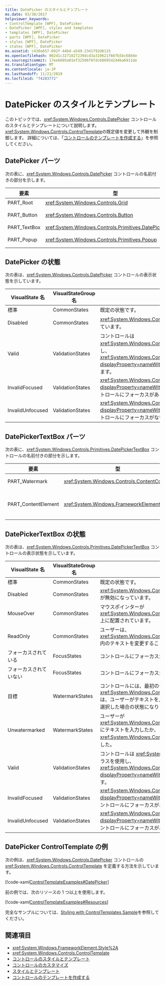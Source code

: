 ```yaml
---
title: DatePicker のスタイルとテンプレート
ms.date: 03/30/2017
helpviewer_keywords:
- ControlTemplate [WPF], DatePicker
- DatePicker [WPF], styles and templates
- templates [WPF], DatePicker
- parts [WPF], DatePicker
- styles [WPF], DatePicker
- states [WPF], DatePicker
ms.assetid: c430a657-692f-44bd-a549-2341f92d6115
ms.openlocfilehash: 002d1c3271827239dcd3a319621f66fb5bc68d4e
ms.sourcegitcommit: 17ee6605e01ef32506f8fdc686954244ba6911de
ms.translationtype: MT
ms.contentlocale: ja-JP
ms.lasthandoff: 11/21/2019
ms.locfileid: "74283772"
---
```

# <a name="datepicker-styles-and-templates"></a>DatePicker のスタイルとテンプレート
このトピックでは、<xref:System.Windows.Controls.DatePicker> コントロールのスタイルとテンプレートについて説明します。 <xref:System.Windows.Controls.ControlTemplate>の既定値を変更して外観を制御します。 詳細については、「[コントロールのテンプレートを作成する](../../../desktop-wpf/themes/how-to-create-apply-template.md)」を参照してください。  
  
## <a name="datepicker-parts"></a>DatePicker パーツ  
 次の表に、<xref:System.Windows.Controls.DatePicker> コントロールの名前付きの部分を示します。  
  
|要素|型|説明|  
|-|-|-|  
|PART_Root|<xref:System.Windows.Controls.Grid>|コントロールのルート。|  
|PART_Button|<xref:System.Windows.Controls.Button>|<xref:System.Windows.Controls.Calendar>を開いて閉じるボタン。|  
|PART_TextBox|<xref:System.Windows.Controls.Primitives.DatePickerTextBox>|日付を入力できるテキストボックス。|  
|PART_Popup|<xref:System.Windows.Controls.Primitives.Popup>|<xref:System.Windows.Controls.DatePicker> コントロールのポップアップ。|  
  
## <a name="datepicker-states"></a>DatePicker の状態  
 次の表は、<xref:System.Windows.Controls.DatePicker> コントロールの表示状態を示しています。  
  
|VisualState 名|VisualStateGroup 名|説明|  
|-|-|-|  
|標準|CommonStates|既定の状態です。|  
|Disabled|CommonStates|<xref:System.Windows.Controls.DatePicker> が無効になっています。|  
|Valid|ValidationStates|コントロールは <xref:System.Windows.Controls.Validation> クラスを使用し、<xref:System.Windows.Controls.Validation.HasError%2A?displayProperty=nameWithType> 添付プロパティは `false`ます。|  
|InvalidFocused|ValidationStates|<xref:System.Windows.Controls.Validation.HasError%2A?displayProperty=nameWithType> 添付プロパティは、コントロールにフォーカスがある `true` です。|  
|InvalidUnfocused|ValidationStates|<xref:System.Windows.Controls.Validation.HasError%2A?displayProperty=nameWithType> 添付プロパティは、コントロールにフォーカスがない `true` です。|  
  
## <a name="datepickertextbox-parts"></a>DatePickerTextBox パーツ  
 次の表に、<xref:System.Windows.Controls.Primitives.DatePickerTextBox> コントロールの名前付きの部分を示します。  
  
|要素|型|説明|  
|-|-|-|  
|PART_Watermark|<xref:System.Windows.Controls.ContentControl>|<xref:System.Windows.Controls.DatePicker>の最初のテキストを含む要素。|  
|PART_ContentElement|<xref:System.Windows.FrameworkElement>|<xref:System.Windows.FrameworkElement>を含むことができるビジュアル要素。 <xref:System.Windows.Controls.TextBox> のテキストがこの要素に表示されます。|  
  
## <a name="datepickertextbox-states"></a>DatePickerTextBox の状態  
 次の表は、<xref:System.Windows.Controls.Primitives.DatePickerTextBox> コントロールの表示状態を示しています。  
  
|VisualState 名|VisualStateGroup 名|説明|  
|-|-|-|  
|標準|CommonStates|既定の状態です。|  
|Disabled|CommonStates|<xref:System.Windows.Controls.Primitives.DatePickerTextBox> が無効になっています。|  
|MouseOver|CommonStates|マウスポインターが <xref:System.Windows.Controls.Primitives.DatePickerTextBox>上に配置されています。|  
|ReadOnly|CommonStates|ユーザーは、<xref:System.Windows.Controls.Primitives.DatePickerTextBox>内のテキストを変更することはできません。|  
|フォーカスされている|FocusStates|コントロールにフォーカスがあります。|  
|フォーカスされていない|FocusStates|コントロールにフォーカスがありません。|  
|目標|WatermarkStates|コントロールには、最初のテキストが表示されます。  <xref:System.Windows.Controls.Primitives.DatePickerTextBox> は、ユーザーがテキストを入力しなかった場合、または日付を選択した場合の状態になります。|  
|Unwatermarked|WatermarkStates|ユーザーが <xref:System.Windows.Controls.Primitives.DatePickerTextBox> にテキストを入力したか、<xref:System.Windows.Controls.DatePicker>で日付を選択しました。|  
|Valid|ValidationStates|コントロールは <xref:System.Windows.Controls.Validation> クラスを使用し、<xref:System.Windows.Controls.Validation.HasError%2A?displayProperty=nameWithType> 添付プロパティは `false`ます。|  
|InvalidFocused|ValidationStates|<xref:System.Windows.Controls.Validation.HasError%2A?displayProperty=nameWithType> 添付プロパティが `true`、コントロールにフォーカスがあります。|  
|InvalidUnfocused|ValidationStates|<xref:System.Windows.Controls.Validation.HasError%2A?displayProperty=nameWithType> 添付プロパティが `true`、コントロールにフォーカスがありません。|  
  
## <a name="datepicker-controltemplate-example"></a>DatePicker ControlTemplate の例  
 次の例は、<xref:System.Windows.Controls.DatePicker> コントロールの <xref:System.Windows.Controls.ControlTemplate> を定義する方法を示しています。  
  
 [!code-xaml[ControlTemplateExamples#DatePicker](~/samples/snippets/csharp/VS_Snippets_Wpf/ControlTemplateExamples/CS/resources/datepicker.xaml#datepicker)]  
  
 前の例では、次のリソースの 1 つ以上を使用します。  
  
 [!code-xaml[ControlTemplateExamples#Resources](~/samples/snippets/csharp/VS_Snippets_Wpf/ControlTemplateExamples/CS/resources/shared.xaml#resources)]  
  
 完全なサンプルについては、[Styling with ControlTemplates Sample](https://github.com/Microsoft/WPF-Samples/tree/master/Styles%20&%20Templates/IntroToStylingAndTemplating)を参照してください。  
  
## <a name="see-also"></a>関連項目

- <xref:System.Windows.FrameworkElement.Style%2A>
- <xref:System.Windows.Controls.ControlTemplate>
- [コントロールのスタイルとテンプレート](control-styles-and-templates.md)
- [コントロールのカスタマイズ](control-customization.md)
- [スタイルとテンプレート](../../../desktop-wpf/fundamentals/styles-templates-overview.md)
- [コントロールのテンプレートを作成する](../../../desktop-wpf/themes/how-to-create-apply-template.md)
